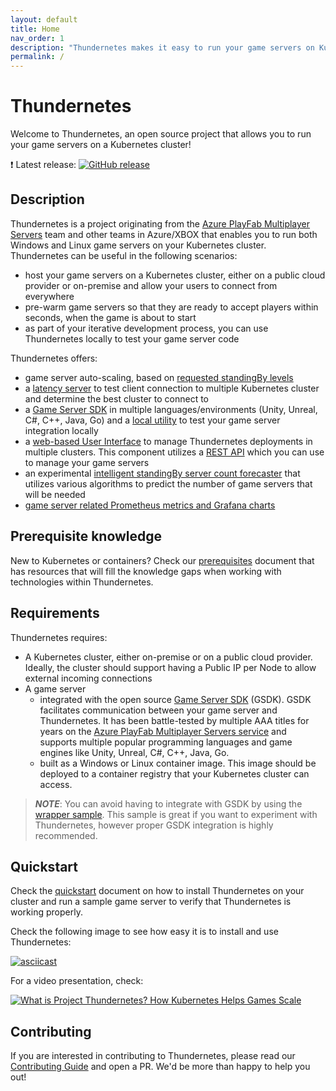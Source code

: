 ```yaml
---
layout: default
title: Home
nav_order: 1
description: "Thundernetes makes it easy to run your game servers on Kubernetes."
permalink: /
---
```


# Thundernetes 

Welcome to Thundernetes, an open source project that allows you to run your game servers on a Kubernetes cluster! 

:exclamation: Latest release: [![GitHub release](https://img.shields.io/github/release/playfab/thundernetes.svg)](https://github.com/playfab/thundernetes/releases)

## Description

Thundernetes is a project originating from the [Azure PlayFab Multiplayer Servers](https://docs.microsoft.com/gaming/playfab/features/multiplayer/servers/) team and other teams in Azure/XBOX that enables you to run both Windows and Linux game servers on your Kubernetes cluster. Thundernetes can be useful in the following scenarios:

- host your game servers on a Kubernetes cluster, either on a public cloud provider or on-premise and allow your users to connect from everywhere
- pre-warm game servers so that they are ready to accept players within seconds, when the game is about to start
- as part of your iterative development process, you can use Thundernetes locally to test your game server code

Thundernetes offers:

- game server auto-scaling, based on [requested standingBy levels](./gameserverbuild.md)
- a [latency server](./howtos/latencyserver.md) to test client connection to multiple Kubernetes cluster and determine the best cluster to connect to
- a [Game Server SDK](./gsdk/README.md) in multiple languages/environments (Unity, Unreal, C#, C++, Java, Go) and a [local utility](./gsdk/runlocalmultiplayeragent.md) to test your game server integration locally
- a [web-based User Interface](./thundernetesui/README.md) to manage Thundernetes deployments in multiple clusters. This component utilizes a [REST API](./gameserverapi/README.md) which you can use to manage your game servers
- an experimental [intelligent standingBy server count forecaster](./howtos/intelligentscaling.md) that utilizes various algorithms to predict the number of game servers that will be needed
- [game server related Prometheus metrics and Grafana charts](./howtos/monitoring.md)

## Prerequisite knowledge

New to Kubernetes or containers? Check our [prerequisites](prerequisites.md) document that has resources that will fill the knowledge gaps when working with technologies within Thundernetes. 

## Requirements

Thundernetes requires:

- A Kubernetes cluster, either on-premise or on a public cloud provider. Ideally, the cluster should support having a Public IP per Node to allow external incoming connections
- A game server 
  - integrated with the open source [Game Server SDK](https://github.com/playfab/gsdk) (GSDK). GSDK facilitates communication between your game server and Thundernetes. It has been battle-tested by multiple AAA titles for years on the [Azure PlayFab Multiplayer Servers service](https://docs.microsoft.com/gaming/playfab/features/multiplayer/servers/) and supports multiple popular programming languages and game engines like Unity, Unreal, C#, C++, Java, Go.
  - built as a Windows or Linux container image. This image should be deployed to a container registry that your Kubernetes cluster can access.

> **_NOTE_**: You can avoid having to integrate with GSDK by using the [wrapper sample](howtos/usingwrapper.md). This sample is great if you want to experiment with Thundernetes, however proper GSDK integration is highly recommended.

## Quickstart

Check the [quickstart](quickstart.md) document on how to install Thundernetes on your cluster and run a sample game server to verify that Thundernetes is working properly. 

Check the following image to see how easy it is to install and use Thundernetes:

[![asciicast](https://asciinema.org/a/438455.svg)](https://asciinema.org/a/438455)

For a video presentation, check:

[![What is Project Thundernetes? How Kubernetes Helps Games Scale](https://img.youtube.com/vi/zwnUfq1ygic/0.jpg)](https://www.youtube.com/watch?v=zwnUfq1ygic)


## Contributing

If you are interested in contributing to Thundernetes, please read our [Contributing Guide](contributing.md) and open a PR. We'd be more than happy to help you out!
